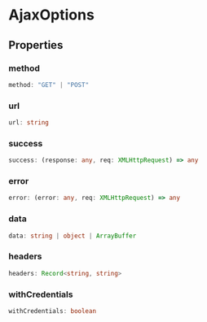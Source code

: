 # AjaxOptions



## Properties

### method

```ts
method: "GET" | "POST"
```



### url

```ts
url: string
```



### success

```ts
success: (response: any, req: XMLHttpRequest) => any
```



### error

```ts
error: (error: any, req: XMLHttpRequest) => any
```



### data

```ts
data: string | object | ArrayBuffer
```



### headers

```ts
headers: Record<string, string>
```



### withCredentials

```ts
withCredentials: boolean
```



